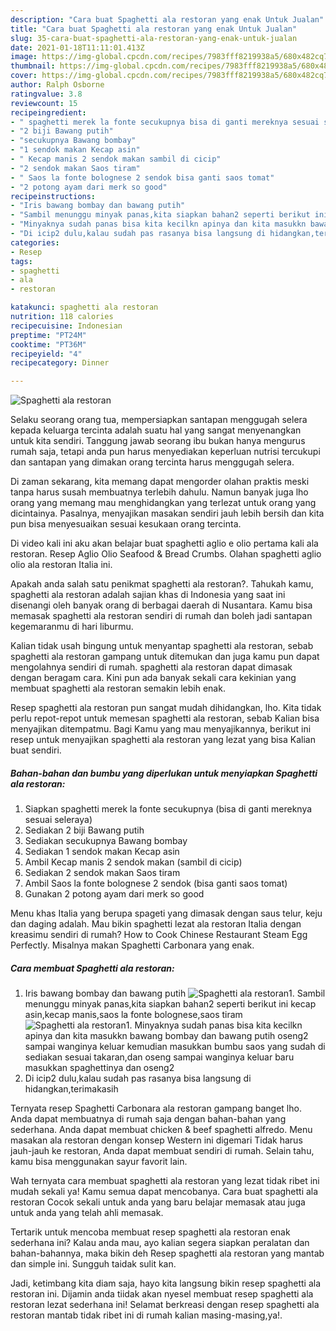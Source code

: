 ```yaml
---
description: "Cara buat Spaghetti ala restoran yang enak Untuk Jualan"
title: "Cara buat Spaghetti ala restoran yang enak Untuk Jualan"
slug: 35-cara-buat-spaghetti-ala-restoran-yang-enak-untuk-jualan
date: 2021-01-18T11:11:01.413Z
image: https://img-global.cpcdn.com/recipes/7983fff8219938a5/680x482cq70/spaghetti-ala-restoran-foto-resep-utama.jpg
thumbnail: https://img-global.cpcdn.com/recipes/7983fff8219938a5/680x482cq70/spaghetti-ala-restoran-foto-resep-utama.jpg
cover: https://img-global.cpcdn.com/recipes/7983fff8219938a5/680x482cq70/spaghetti-ala-restoran-foto-resep-utama.jpg
author: Ralph Osborne
ratingvalue: 3.8
reviewcount: 15
recipeingredient:
- " spaghetti merek la fonte secukupnya bisa di ganti mereknya sesuai seleraya"
- "2 biji Bawang putih"
- "secukupnya Bawang bombay"
- "1 sendok makan Kecap asin"
- " Kecap manis 2 sendok makan sambil di cicip"
- "2 sendok makan Saos tiram"
- " Saos la fonte bolognese 2 sendok bisa ganti saos tomat"
- "2 potong ayam dari merk so good"
recipeinstructions:
- "Iris bawang bombay dan bawang putih"
- "Sambil menunggu minyak panas,kita siapkan bahan2 seperti berikut ini kecap asin,kecap manis,saos la fonte bolognese,saos tiram"
- "Minyaknya sudah panas bisa kita kecilkn apinya dan kita masukkn bawang bombay dan bawang putih oseng2 sampai wanginya keluar kemudian masukkan bumbu saos yang sudah di sediakan sesuai takaran,dan oseng sampai wanginya keluar baru masukkan spaghettinya dan oseng2"
- "Di icip2 dulu,kalau sudah pas rasanya bisa langsung di hidangkan,terimakasih"
categories:
- Resep
tags:
- spaghetti
- ala
- restoran

katakunci: spaghetti ala restoran 
nutrition: 118 calories
recipecuisine: Indonesian
preptime: "PT24M"
cooktime: "PT36M"
recipeyield: "4"
recipecategory: Dinner

---
```



![Spaghetti ala restoran](https://img-global.cpcdn.com/recipes/7983fff8219938a5/680x482cq70/spaghetti-ala-restoran-foto-resep-utama.jpg)

Selaku seorang orang tua, mempersiapkan santapan menggugah selera kepada keluarga tercinta adalah suatu hal yang sangat menyenangkan untuk kita sendiri. Tanggung jawab seorang ibu bukan hanya mengurus rumah saja, tetapi anda pun harus menyediakan keperluan nutrisi tercukupi dan santapan yang dimakan orang tercinta harus menggugah selera.

Di zaman  sekarang, kita memang dapat mengorder olahan praktis meski tanpa harus susah membuatnya terlebih dahulu. Namun banyak juga lho orang yang memang mau menghidangkan yang terlezat untuk orang yang dicintainya. Pasalnya, menyajikan masakan sendiri jauh lebih bersih dan kita pun bisa menyesuaikan sesuai kesukaan orang tercinta. 

Di video kali ini aku akan belajar buat spaghetti aglio e olio pertama kali ala restoran. Resep Aglio Olio Seafood &amp; Bread Crumbs. Olahan spaghetti aglio olio ala restoran Italia ini.

Apakah anda salah satu penikmat spaghetti ala restoran?. Tahukah kamu, spaghetti ala restoran adalah sajian khas di Indonesia yang saat ini disenangi oleh banyak orang di berbagai daerah di Nusantara. Kamu bisa memasak spaghetti ala restoran sendiri di rumah dan boleh jadi santapan kegemaranmu di hari liburmu.

Kalian tidak usah bingung untuk menyantap spaghetti ala restoran, sebab spaghetti ala restoran gampang untuk ditemukan dan juga kamu pun dapat mengolahnya sendiri di rumah. spaghetti ala restoran dapat dimasak dengan beragam cara. Kini pun ada banyak sekali cara kekinian yang membuat spaghetti ala restoran semakin lebih enak.

Resep spaghetti ala restoran pun sangat mudah dihidangkan, lho. Kita tidak perlu repot-repot untuk memesan spaghetti ala restoran, sebab Kalian bisa menyajikan ditempatmu. Bagi Kamu yang mau menyajikannya, berikut ini resep untuk menyajikan spaghetti ala restoran yang lezat yang bisa Kalian buat sendiri.

<!--inarticleads1-->

##### Bahan-bahan dan bumbu yang diperlukan untuk menyiapkan Spaghetti ala restoran:

1. Siapkan  spaghetti merek la fonte secukupnya (bisa di ganti mereknya sesuai seleraya)
1. Sediakan 2 biji Bawang putih
1. Sediakan secukupnya Bawang bombay
1. Sediakan 1 sendok makan Kecap asin
1. Ambil  Kecap manis 2 sendok makan (sambil di cicip)
1. Sediakan 2 sendok makan Saos tiram
1. Ambil  Saos la fonte bolognese 2 sendok (bisa ganti saos tomat)
1. Gunakan 2 potong ayam dari merk so good


Menu khas Italia yang berupa spageti yang dimasak dengan saus telur, keju dan daging adalah. Mau bikin spaghetti lezat ala restoran Italia dengan kreasimu sendiri di rumah? How to Cook Chinese Restaurant Steam Egg Perfectly. Misalnya makan Spaghetti Carbonara yang enak. 

<!--inarticleads2-->

##### Cara membuat Spaghetti ala restoran:

1. Iris bawang bombay dan bawang putih
<img src="https://img-global.cpcdn.com/steps/533aff3c09802b33/160x128cq70/spaghetti-ala-restoran-langkah-memasak-1-foto.jpg" alt="Spaghetti ala restoran">1. Sambil menunggu minyak panas,kita siapkan bahan2 seperti berikut ini kecap asin,kecap manis,saos la fonte bolognese,saos tiram
<img src="https://img-global.cpcdn.com/steps/f22d7963ff8e9346/160x128cq70/spaghetti-ala-restoran-langkah-memasak-2-foto.jpg" alt="Spaghetti ala restoran">1. Minyaknya sudah panas bisa kita kecilkn apinya dan kita masukkn bawang bombay dan bawang putih oseng2 sampai wanginya keluar kemudian masukkan bumbu saos yang sudah di sediakan sesuai takaran,dan oseng sampai wanginya keluar baru masukkan spaghettinya dan oseng2
1. Di icip2 dulu,kalau sudah pas rasanya bisa langsung di hidangkan,terimakasih


Ternyata resep Spaghetti Carbonara ala restoran gampang banget lho. Anda dapat membuatnya di rumah saja dengan bahan-bahan yang sederhana. Anda dapat membuat chicken &amp; beef spaghetti alfredo. Menu masakan ala restoran dengan konsep Western ini digemari Tidak harus jauh-jauh ke restoran, Anda dapat membuat sendiri di rumah. Selain tahu, kamu bisa menggunakan sayur favorit lain. 

Wah ternyata cara membuat spaghetti ala restoran yang lezat tidak ribet ini mudah sekali ya! Kamu semua dapat mencobanya. Cara buat spaghetti ala restoran Cocok sekali untuk anda yang baru belajar memasak atau juga untuk anda yang telah ahli memasak.

Tertarik untuk mencoba membuat resep spaghetti ala restoran enak sederhana ini? Kalau anda mau, ayo kalian segera siapkan peralatan dan bahan-bahannya, maka bikin deh Resep spaghetti ala restoran yang mantab dan simple ini. Sungguh taidak sulit kan. 

Jadi, ketimbang kita diam saja, hayo kita langsung bikin resep spaghetti ala restoran ini. Dijamin anda tiidak akan nyesel membuat resep spaghetti ala restoran lezat sederhana ini! Selamat berkreasi dengan resep spaghetti ala restoran mantab tidak ribet ini di rumah kalian masing-masing,ya!.

